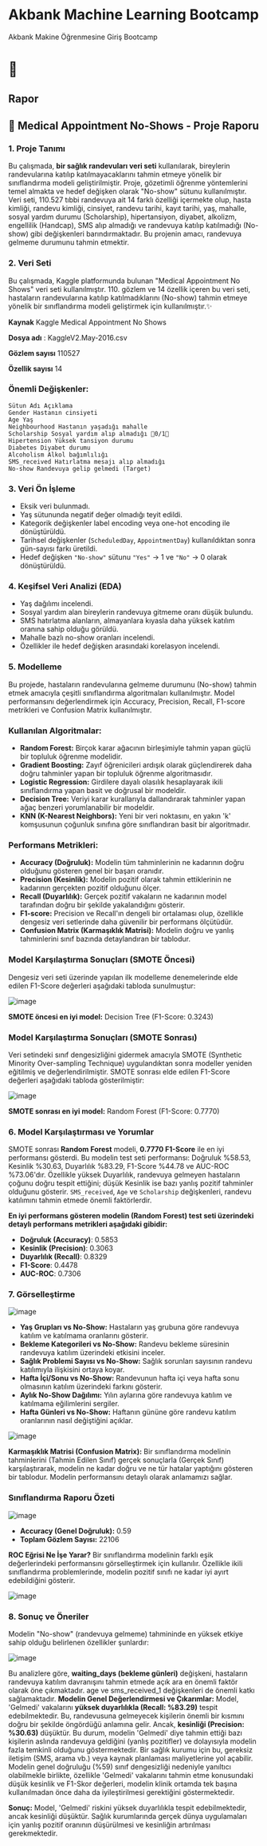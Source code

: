 # Akbank Machine Learning Bootcamp
Akbank Makine Öğrenmesine Giriş Bootcamp

# 🎀

## Rapor

## 📄 Medical Appointment No-Shows - Proje Raporu

### 1. Proje Tanımı

Bu çalışmada, **bir sağlık randevuları veri seti** kullanılarak, bireylerin randevularına katılıp katılmayacaklarını tahmin
etmeye yönelik bir sınıflandırma modeli geliştirilmiştir. Proje, gözetimli öğrenme yöntemlerini temel almakta ve
hedef değişken olarak "No-show" sütunu kullanılmıştır. Veri seti, 110.527 tıbbi randevuya ait 14 farklı özelliği
içermekte olup, hasta kimliği, randevu kimliği, cinsiyet, randevu tarihi, kayıt tarihi, yaş, mahalle, sosyal yardım
durumu Scholarship), hipertansiyon, diyabet, alkolizm, engellilik Handcap), SMS alıp almadığı ve randevuya
katılıp katılmadığı No-show) gibi değişkenleri barındırmaktadır. Bu projenin amacı, randevuya gelmeme durumunu
tahmin etmektir.

### 2. Veri Seti

Bu çalışmada, Kaggle platformunda bulunan "Medical Appointment No Shows" veri seti kullanılmıştır. 110.
gözlem ve 14 özellik içeren bu veri seti, hastaların randevularına katılıp katılmadıklarını No-show) tahmin etmeye
yönelik bir sınıflandırma modeli geliştirmek için kullanılmıştır.✨

**Kaynak**  Kaggle  Medical Appointment No Shows

**Dosya adı** : KaggleV2.May-2016.csv

**Gözlem sayısı**  110527

**Özellik sayısı**  14

### Önemli Değişkenler:

```
Sütun Adı Açıklama
Gender Hastanın cinsiyeti
Age Yaş
Neighbourhood Hastanın yaşadığı mahalle
Scholarship Sosyal yardım alıp almadığı 0/1
Hipertension Yüksek tansiyon durumu
Diabetes Diyabet durumu
Alcoholism Alkol bağımlılığı
SMS_received Hatırlatma mesajı alıp almadığı
No-show Randevuya gelip gelmedi (Target)
```
### 3. Veri Ön İşleme

- Eksik veri bulunmadı.
- Yaş sütununda negatif değer olmadığı teyit edildi.
- Kategorik değişkenler label encoding veya one-hot encoding ile dönüştürüldü.
- Tarihsel değişkenler (`ScheduledDay`, `AppointmentDay`) kullanıldıktan sonra gün-sayısı farkı üretildi.
- Hedef değişken `"No-show"` sütunu `"Yes"` → 1 ve `"No"` → 0 olarak dönüştürüldü.

### 4. Keşifsel Veri Analizi (EDA)


- Yaş dağılımı incelendi.
- Sosyal yardım alan bireylerin randevuya gitmeme oranı düşük bulundu.
- SMS hatırlatma alanların, almayanlara kıyasla daha yüksek katılım oranına sahip olduğu görüldü.
- Mahalle bazlı no-show oranları incelendi.
- Özellikler ile hedef değişken arasındaki korelasyon incelendi.

### 5. Modelleme

Bu projede, hastaların randevularına gelmeme durumunu (No-show) tahmin etmek amacıyla çeşitli sınıflandırma algoritmaları kullanılmıştır. Model performansını değerlendirmek için Accuracy, Precision, Recall, F1-score metrikleri ve Confusion Matrix kullanılmıştır.

### Kullanılan Algoritmalar:

- **Random Forest:** Birçok karar ağacının birleşimiyle tahmin yapan güçlü bir topluluk öğrenme modelidir.
- **Gradient Boosting:** Zayıf öğrenicileri ardışık olarak güçlendirerek daha doğru tahminler yapan bir topluluk öğrenme algoritmasıdır.
- **Logistic Regression:** Girdilere dayalı olasılık hesaplayarak ikili sınıflandırma yapan basit ve doğrusal bir modeldir.
- **Decision Tree:** Veriyi karar kurallarıyla dallandırarak tahminler yapan ağaç benzeri yorumlanabilir bir modeldir.
- **KNN (K-Nearest Neighbors):** Yeni bir veri noktasını, en yakın 'k' komşusunun çoğunluk sınıfına göre sınıflandıran basit bir algoritmadır.

  
### Performans Metrikleri:

- **Accuracy (Doğruluk):** Modelin tüm tahminlerinin ne kadarının doğru olduğunu gösteren genel bir başarı oranıdır.
- **Precision (Kesinlik):** Modelin pozitif olarak tahmin ettiklerinin ne kadarının gerçekten pozitif olduğunu ölçer.
- **Recall (Duyarlılık):** Gerçek pozitif vakaların ne kadarının model tarafından doğru bir şekilde yakalandığını gösterir.
- **F1-score:** Precision ve Recall'ın dengeli bir ortalaması olup, özellikle dengesiz veri setlerinde daha güvenilir bir performans ölçütüdür.
- **Confusion Matrix (Karmaşıklık Matrisi):** Modelin doğru ve yanlış tahminlerini sınıf bazında detaylandıran bir tablodur.
  
### Model Karşılaştırma Sonuçları (SMOTE Öncesi)

Dengesiz veri seti üzerinde yapılan ilk modelleme denemelerinde elde edilen F1Score değerleri aşağıdaki tabloda
sunulmuştur:

![image](https://github.com/besteaydogan/AkbankMachineLearning2.0/blob/919a5c663d1f9052b11b3193369c3d85d83882e1/visuals/model%201.png)

**SMOTE öncesi en iyi model:** Decision Tree F1Score: 0.3243

### Model Karşılaştırma Sonuçları (SMOTE Sonrası)

Veri setindeki sınıf dengesizliğini gidermek amacıyla SMOTE Synthetic Minority Over-sampling Technique)
uygulandıktan sonra modeller yeniden eğitilmiş ve değerlendirilmiştir. SMOTE sonrası elde edilen F1Score
değerleri aşağıdaki tabloda gösterilmiştir:

![image](https://github.com/besteaydogan/AkbankMachineLearning2.0/blob/919a5c663d1f9052b11b3193369c3d85d83882e1/visuals/model%202.png)

**SMOTE sonrası en iyi model:** Random Forest F1Score: 0.7770


### 6. Model Karşılaştırması ve Yorumlar

SMOTE sonrası **Random Forest** modeli, **0.7770 F1-Score** ile en iyi performansı gösterdi. Bu modelin test seti performansı: Doğruluk %58.53, Kesinlik %30.63, Duyarlılık %83.29, F1-Score %44.78 ve AUC-ROC %73.06'dır. Özellikle yüksek Duyarlılık, randevuya gelmeyen hastaların çoğunu doğru tespit ettiğini; düşük Kesinlik ise bazı yanlış pozitif tahminler olduğunu gösterir. `SMS_received`, `Age` ve `Scholarship` değişkenleri, randevu katılımını tahmin etmede önemli faktörlerdir.

**En iyi performans gösteren modelin (Random Forest) test seti üzerindeki detaylı performans metrikleri aşağıdaki gibidir:**

- **Doğruluk (Accuracy)**: 0.5853
- **Kesinlik (Precision)**: 0.3063
- **Duyarlılık (Recall)**: 0.8329
- **F1-Score**: 0.4478
- **AUC-ROC**: 0.7306

### 7. Görselleştirme

![image](https://github.com/besteaydogan/AkbankMachineLearning2.0/blob/919a5c663d1f9052b11b3193369c3d85d83882e1/visuals/bars.png)

- **Yaş Grupları vs No-Show:** Hastaların yaş grubuna göre randevuya katılım ve katılmama oranlarını gösterir.
- **Bekleme Kategorileri vs No-Show:** Randevu bekleme süresinin randevuya katılım üzerindeki etkisini inceler.
- **Sağlık Problemi Sayısı vs No-Show:** Sağlık sorunları sayısının randevu katılımıyla ilişkisini ortaya koyar.
- **Hafta İçi/Sonu vs No-Show:** Randevunun hafta içi veya hafta sonu olmasının katılım üzerindeki farkını gösterir.
- **Aylık No-Show Dağılımı:** Yılın aylarına göre randevuya katılım ve katılmama eğilimlerini sergiler.
- **Hafta Günleri vs No-Show:** Haftanın gününe göre randevu katılım oranlarının nasıl değiştiğini açıklar.

![image](https://github.com/besteaydogan/AkbankMachineLearning2.0/blob/919a5c663d1f9052b11b3193369c3d85d83882e1/visuals/confusion%20matrix.png)

**Karmaşıklık Matrisi (Confusion Matrix):** Bir sınıflandırma modelinin tahminlerini (Tahmin Edilen Sınıf) gerçek sonuçlarla (Gerçek Sınıf) karşılaştırarak, modelin ne kadar doğru ve ne tür hatalar yaptığını gösteren bir tablodur. Modelin performansını detaylı olarak anlamamızı sağlar.

### Sınıflandırma Raporu Özeti

![image](https://github.com/besteaydogan/AkbankMachineLearning2.0/blob/7b907d136bed7416cc34a80867a66f3a5a83f8ed/visuals/model3.png)

- **Accuracy (Genel Doğruluk):** 0.59
- **Toplam Gözlem Sayısı:** 22106

**ROC Eğrisi Ne İşe Yarar?**
Bir sınıflandırma modelinin farklı eşik değerlerindeki performansını görselleştirmek için kullanılır. Özellikle ikili
sınıflandırma problemlerinde, modelin pozitif sınıfı ne kadar iyi ayırt edebildiğini gösterir.

![image](https://github.com/besteaydogan/AkbankMachineLearning2.0/blob/7b907d136bed7416cc34a80867a66f3a5a83f8ed/visuals/roc%20e%C4%9Frisi.png)

### 8. Sonuç ve Öneriler

Modelin "No-show" (randevuya gelmeme) tahmininde en yüksek etkiye sahip olduğu belirlenen özellikler
şunlardır:

![image](https://github.com/user-attachments/assets/4e346de9-79f1-4ca3-bedb-33d368fe7557)


Bu analizlere göre, **waiting_days (bekleme günleri)** değişkeni, hastaların randevuya katılım davranışını tahmin
etmede açık ara en önemli faktör olarak öne çıkmaktadır. age ve sms_received_1 değişkenleri de önemli katkı
sağlamaktadır.
**Modelin Genel Değerlendirmesi ve Çıkarımlar:**
Model, 'Gelmedi' vakalarını **yüksek duyarlılıkla Recall: %83.29** tespit edebilmektedir. Bu, randevusuna
gelmeyecek kişilerin önemli bir kısmını doğru bir şekilde öngördüğü anlamına gelir. Ancak, **kesinliği Precision:
%30.63** düşüktür. Bu durum, modelin 'Gelmedi' diye tahmin ettiği bazı kişilerin aslında randevuya geldiğini (yanlış
pozitifler) ve dolayısıyla modelin fazla temkinli olduğunu göstermektedir. Bir sağlık kurumu için bu, gereksiz
iletişim SMS, arama vb.) veya kaynak planlaması maliyetlerine yol açabilir.
Modelin genel doğruluğu %59 sınıf dengesizliği nedeniyle yanıltıcı olabilmekle birlikte, özellikle 'Gelmedi'
vakalarını tahmin etme konusundaki düşük kesinlik ve F1Skor değerleri, modelin klinik ortamda tek başına
kullanılmadan önce daha da iyileştirilmesi gerektiğini göstermektedir.


**Sonuç:** Model, 'Gelmedi' riskini yüksek duyarlılıkla tespit edebilmektedir, ancak kesinliği düşüktür. Sağlık
kurumlarında gerçek dünya uygulamaları için yanlış pozitif oranının düşürülmesi ve kesinliğin artırılması
gerekmektedir.



